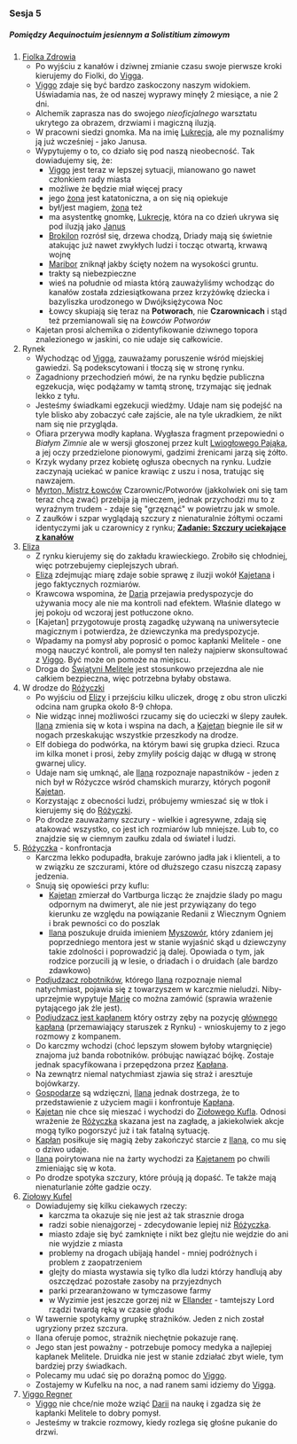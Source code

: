 ### Sesja 5
##### Pomiędzy Aequinoctuim jesiennym a Solistitium zimowym
1. [Fiolka Zdrowia](#l_fiolka_zdrowia)
	* Po wyjściu z kanałów i dziwnej zmianie czasu swoje pierwsze kroki kierujemy do Fiolki, do [Vigga](#p_viggo_regner).
	* [Viggo](#p_viggo_regner) zdaje się być bardzo zaskoczony naszym widokiem. Uświadamia nas, że od naszej wyprawy minęły 2 miesiące, a nie 2 dni.
	* Alchemik zaprasza nas do swojego *nieoficjalnego* warsztatu ukrytego za obrazem, drzwiami i magiczną iluzją.
	* W pracowni siedzi gnomka. Ma na imię [Lukrecja](#p_lukrecja_schattenwort), ale my poznaliśmy ją już wcześniej - jako Janusa.
	* Wypytujemy o to, co działo się pod naszą nieobecność. Tak dowiadujemy się, że:
		* [Viggo](#p_viggo_regner) jest teraz w lepszej sytuacji, mianowano go nawet członkiem rady miasta
		* możliwe że będzie miał więcej pracy
		* jego [żona](#p_pani_regner) jest katatoniczna, a on się nią opiekuje
		* był/jest magiem, [żona](#p_pani_regner) też
		* ma asystentkę gnomkę, [Lukrecję](#p_lukrecja_schattenwort), która na co dzień ukrywa się pod iluzją jako [Janus](#p_janus)
		* [Brokilon](#l_brokilon) rozrósł się, drzewa chodzą, Driady mają się świetnie atakując już nawet zwykłych ludzi i tocząc otwartą, krwawą wojnę
		* [Maribor](#l_maribor) zniknął jakby ścięty nożem na wysokości gruntu.
		* trakty są niebezpieczne
		* wieś na południe od miasta którą zauważyliśmy wchodząc do kanałów została zdziesiątkowana przez krzyżówkę dziecka i bazyliszka urodzonego w Dwójksiężycowa Noc
		* Łowcy skupiają się teraz na **Potworach**, nie **Czarownicach** i stąd też przemianowali się na *Łowców Potworów*
	* Kajetan prosi alchemika o zidentyfikowanie dziwnego topora znalezionego w jaskini, co nie udaje się całkowicie.
2. Rynek
	* Wychodząc od [Vigga](#p_viggo_regner), zauważamy poruszenie wśród miejskiej gawiedzi. Są podekscytowani i tłoczą się w stronę rynku.
	* Zagadniony przechodzień mówi, że na rynku będzie publiczna egzekucja, więc podążamy w tamtą stronę, trzymając się jednak lekko z tyłu.
	* Jesteśmy świadkami egzekucji wiedźmy. Udaje nam się podejść na tyle blisko aby zobaczyć całe zajście, ale na tyle ukradkiem, że nikt nam się nie przygląda.
	* Ofiara przerywa modły kapłana. Wygłasza fragment przepowiedni o _Białym Zimnie_ ale w wersji głoszonej przez kult [Lwiogłowego Pająka](#r_lwioglowy_pajak), a jej oczy przedzielone pionowymi, gadzimi źrenicami jarzą się żółto.
	* Krzyk wydany przez kobietę ogłusza obecnych na rynku. Ludzie zaczynają uciekać w panice krawiąc z uszu i nosa, tratując się nawzajem.
	* [Myrton, Mistrz Łowców](#p_lord_myrton) Czarownic/Potworów (jakkolwiek oni się tam teraz chcą zwać) przebija ją mieczem, jednak przychodzi mu to z wyraźnym trudem - zdaje się "grzęznąć" w powietrzu jak w smole.
	* Z zaułków i szpar wyglądają szczury z nienaturalnie żółtymi oczami identyczymi jak u czarownicy z rynku; **[Zadanie: Szczury uciekające z kanałów](#z_q6)**
3. [Eliza](#p_eliza)
	* Z rynku kierujemy się do zakładu krawieckiego. Zrobiło się chłodniej, więc potrzebujemy cieplejszych ubrań.
	* [Eliza](#p_eliza) zdejmując miarę zdaje sobie sprawę z iluzji wokół [Kajetana](#g_kajetan) i jego faktycznych rozmiarów.
	* Krawcowa wspomina, że [Daria](#p_daria) przejawia predyspozycje do używania mocy ale nie ma kontroli nad efektem. Właśnie dlatego w jej pokoju od wczoraj jest potłuczone okno.
	* [Kajetan] przygotowuje prostą zagadkę używaną na uniwersytecie magicznym i potwierdza, że dziewczynka ma predyspozycje.
	* Wpadamy na pomysł aby poprosić o pomoc kapłanki Melitele - one mogą nauczyć kontroli, ale pomysł ten należy najpierw skonsultować z [Viggo](#p_viggo_regner). Być może on pomoże na miejscu.    
	* Droga do [Świątyni Melitele](#l_smelitele) jest stosunkowo przejezdna ale nie całkiem bezpieczna, więc potrzebna byłaby obstawa.
4. W drodze do [Różyczki](#l_rozyczka)
	* Po wyjściu od [Elizy](#p_eliza) i przejściu kilku uliczek, drogę z obu stron uliczki odcina nam grupka około 8-9 chłopa. 
	* Nie widząc innej możliwości rzucamy się do ucieczki w ślepy zaułek. [Ilana](#g_ilana) zmienia się w kota i wspina na dach, a [Kajetan](#g_kajetan) biegnie ile sił w nogach przeskakując wszystkie przeszkody na drodze.
	* Elf dobiega do podwórka, na którym bawi się grupka dzieci. Rzuca im kilka monet i prosi, żeby zmyliły pościg dając w długą w stronę gwarnej ulicy.
	* Udaje nam się umknąć, ale [Ilana](#g_ilana) rozpoznaje napastników - jeden z nich był w Różyczce wśród chamskich murarzy, których pogonił [Kajetan](#g_kajetan).
	* Korzystając z obecności ludzi, próbujemy wmieszać się w tłok i kierujemy się do [Różyczki](#l_rozyczka).
	* Po drodze zauważamy szczury - wielkie i agresywne, zdają się atakować wszystko, co jest ich rozmiarów lub mniejsze. Lub to, co znajdzie się w ciemnym zaułku zdala od świateł i ludzi.
6. [Różyczka](#l_rozyczka) - konfrontacja
	* Karczma lekko podupadła, brakuje zarówno jadła jak i klienteli, a to w związku ze szczurami, które od dłuższego czasu niszczą zapasy jedzenia.
	* Snują się opowieści przy kuflu:
		* [Kajetan](#g_kajetan) zmierzał do Vartburga licząc że znajdzie ślady po magu odpornym na dwimeryt, ale nie jest przywiązany do tego kierunku ze względu na powiązanie Redanii z Wiecznym Ogniem i brak pewności co do poszlak
		* [Ilana](#g_ilana) poszukuje druida imieniem [Myszowór](#p_myszowor), który zdaniem jej poprzedniego mentora jest w stanie wyjaśnić skąd u dziewczyny takie zdolności i poprowadzić ją dalej. Opowiada o tym, jak rodzice porzucili ją w lesie, o driadach i o druidach (ale bardzo zdawkowo)
	* [Podjudzacz robotników](#p_mlody_kaplan), którego [Ilana](#g_ilana) rozpoznaje niemal natychmiast, pojawia się z towarzyszem w karczmie nieludzi. Niby-uprzejmie wypytuje [Marię](#p_maria) co można zamówić (sprawia wrażenie pytającego jak źle jest).
	* [Podjudzacz jest kapłanem](#p_mlody_kaplan) który ostrzy zęby na pozycję [głównego kapłana](p_kaplan_matias) (przemawiający staruszek z Rynku) - wnioskujemy to z jego rozmowy z kompanem.
	* Do karczmy wchodzi (choć lepszym słowem byłoby wtargnięcie) znajoma już banda robotników. próbując nawiązać bójkę. Zostaje jednak spacyfikowana i przepędzona przez [Kapłana](#p_mlody_kaplan). 
	* Na zewnątrz niemal natychmiast zjawia się straż i aresztuje bojówkarzy.
	* [Gospodarze](p_maria) są wdzięczni, [Ilana](#g_ilana) jednak dostrzega, że to przedstawienie z użyciem magii i konfrontuje [Kapłana](#p_mlody_kaplan).
	* [Kajetan](#g_kajetan) nie chce się mieszać i wychodzi do [Ziołowego Kufla](#l_ziolowy_kufelek). Odnosi wrażenie że [Różyczka](#l_rozyczka) skazana jest na zagładę, a jakiekolwiek akcje mogą tylko pogorszyć już i tak fatalną sytuację.
	* [Kapłan](#p_mlody_kaplan) posiłkuje się magią żeby zakończyć starcie z [Ilaną](#g_ilana), co mu się o dziwo udaje.
	* [Ilana](#g_ilana) poirytowana nie na żarty wychodzi za [Kajetanem](#g_kajetan) po chwili zmieniając się w kota.
	* Po drodze spotyka szczury, które próują ją dopaść. Te także mają nienaturlanie zółte gadzie oczy.
7. [Ziołowy Kufel](#l_ziolowy_kufelek)
	* Dowiadujemy się kilku ciekawych rzeczy:
		* karczma ta okazuje się nie jest aż tak strasznie droga
		* radzi sobie nienajgorzej - zdecydowanie lepiej niż [Różyczka](#l_rozyczka).
		* miasto zdaje się być zamknięte i nikt bez glejtu nie wejdzie do ani nie wyjdzie z miasta
		* problemy na drogach ubijają handel - mniej podróżnych i problem z zaopatrzeniem
		* glejty do miasta wystawia się tylko dla ludzi którzy handlują aby oszczędzać pozostałe zasoby na przyjezdnych
		* parki przearanżowano w tymczasowe farmy
		* w Wyzimie jest jeszcze gorzej niż w [Ellander](#l_m_ellander) - tamtejszy Lord rządzi twardą ręką w czasie głodu
	* W tawernie spotykamy grupkę strażników. Jeden z nich został ugryziony przez szczura.
	* Ilana oferuje pomoc, strażnik niechętnie pokazuje ranę. 
	* Jego stan jest poważny - potrzebuje pomocy medyka a najlepiej kapłanek Melitele. Druidka nie jest w stanie zdziałać zbyt wiele, tym bardziej przy świadkach.
	* Polecamy mu udać się po doraźną pomoc do [Viggo](#p_viggo_regner).
	* Zostajemy w Kufelku na noc, a nad ranem sami idziemy do [Vigga](#p_viggo_regner).
8. [Viggo Regner](#p_viggo_regner)
	* [Viggo](#p_viggo_regner) nie chce/nie może wziąć [Darii](#p_daria) na naukę i zgadza się że kapłanki Melitele to dobry pomysł.
	* Jesteśmy w trakcie rozmowy, kiedy rozlega się głośne pukanie do drzwi.